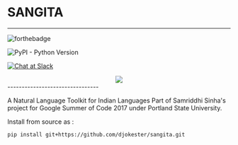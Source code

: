 # SANGITA
----------------
![forthebadge](https://forthebadge.com/images/badges/made-with-python.svg)

![PyPI - Python Version](https://img.shields.io/pypi/pyversions/Django.svg?style=plastic)

[![Chat at Slack](https://img.shields.io/badge/chat-on%20slack-black.svg?style=plastic)](https://join.slack.com/t/sangitanlp/shared_invite/enQtMzc2NzMzODQ2ODU1LTRkOTUwODViMDBlNjIzZGNhZWIzNzc5MjM0Y2Y3YjYzMWY1NThjYmVkY2Y4M2RhODU5NzQ0MzZmODE4NmQ4ZmU)

<div align = "center"><img src = "https://raw.githubusercontent.com/djokester/sangita/master/sangita/static/sangita.png" /></div>
--------------------------------

A Natural Language Toolkit for Indian Languages
Part of Samriddhi Sinha's project for Google Summer of Code 2017 under Portland State University.

Install from source as :

````
pip install git+https://github.com/djokester/sangita.git
````
